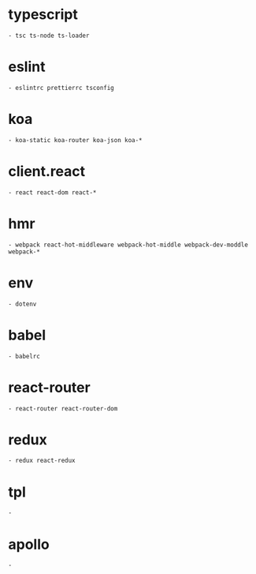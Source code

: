 # typescript
    - tsc ts-node ts-loader 
# eslint
    - eslintrc prettierrc tsconfig
# koa
    - koa-static koa-router koa-json koa-*
# client.react
    - react react-dom react-*
# hmr
    - webpack react-hot-middleware webpack-hot-middle webpack-dev-moddle webpack-*
# env
    - dotenv
# babel
    - babelrc
# react-router
    - react-router react-router-dom
# redux
    - redux react-redux
# tpl
    - 
# apollo
    - 